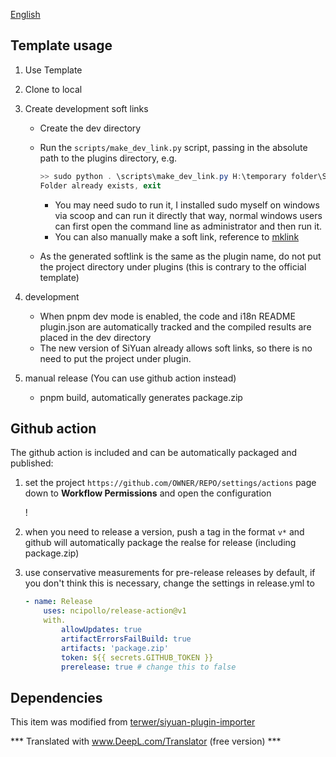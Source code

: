 [English](README_en_US.md)

## Template usage

1. Use Template

2. Clone to local

3. Create development soft links

    - Create the dev directory
    - Run the ``scripts/make_dev_link.py`` script, passing in the absolute path to the plugins directory, e.g.

        ```powershell
        >> sudo python . \scripts\make_dev_link.py H:\temporary folder\SiYuanDevSpace\data\plugins
        Folder already exists, exit
        ```

        - You may need sudo to run it, I installed sudo myself on windows via scoop and can run it directly that way, normal windows users can first open the command line as administrator and then run it.
        - You can also manually make a soft link, reference to [mklink](https://learn.microsoft.com/windows-server/administration/windows-commands/mklink)
    - As the generated softlink is the same as the plugin name, do not put the project directory under plugins (this is contrary to the official template)

4. development

    - When pnpm dev mode is enabled, the code and i18n README plugin.json are automatically tracked and the compiled results are placed in the dev directory
    - The new version of SiYuan already allows soft links, so there is no need to put the project under plugin.

5. manual release (You can use github action instead)

    - pnpm build, automatically generates package.zip


## Github action

The github action is included and can be automatically packaged and published:

1. set the project `https://github.com/OWNER/REPO/settings/actions` page down to **Workflow Permissions** and open the configuration

    ! [](asset/action.png)

2. when you need to release a version, push a tag in the format `v*` and github will automatically package the realse for release (including package.zip)

3. use conservative measurements for pre-release releases by default, if you don't think this is necessary, change the settings in release.yml to

    ```yaml
    - name: Release
        uses: ncipollo/release-action@v1
        with.
            allowUpdates: true
            artifactErrorsFailBuild: true
            artifacts: 'package.zip'
            token: ${{ secrets.GITHUB_TOKEN }}
            prerelease: true # change this to false
    ```


## Dependencies

This item was modified from [terwer/siyuan-plugin-importer](https://github.com/terwer/siyuan-plugin-importer)


*** Translated with www.DeepL.com/Translator (free version) ***

